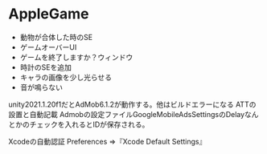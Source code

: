 # AppleGame

- 動物が合体した時のSE
- ゲームオーバーUI
- ゲームを終了しますか？ウィンドウ
- 時計のSEを追加
- キャラの画像を少し光らせる
- 音が鳴らない


unity2021.1.20f1だとAdMob6.1.2が動作する。他はビルドエラーになる
ATTの設置と自動記載
Admobの設定ファイルGoogleMobileAdsSettingsのDelayなんとかのチェックを入れるとIDが保存される。


Xcodeの自動認証
Preferences =>『Xcode Default Settings』
